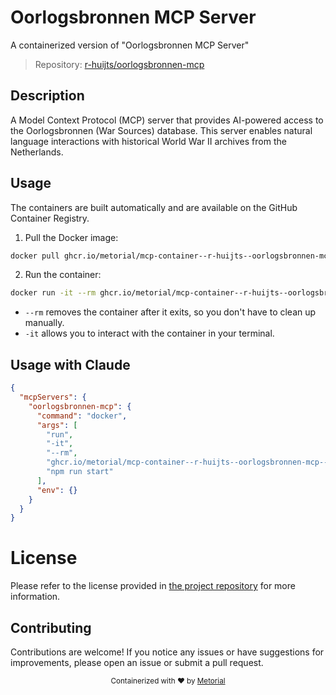 
# Oorlogsbronnen MCP Server

A containerized version of "Oorlogsbronnen MCP Server"

> Repository: [r-huijts/oorlogsbronnen-mcp](https://github.com/r-huijts/oorlogsbronnen-mcp)

## Description

A Model Context Protocol (MCP) server that provides AI-powered access to the Oorlogsbronnen (War Sources) database. This server enables natural language interactions with historical World War II archives from the Netherlands.


## Usage

The containers are built automatically and are available on the GitHub Container Registry.

1. Pull the Docker image:

```bash
docker pull ghcr.io/metorial/mcp-container--r-huijts--oorlogsbronnen-mcp--oorlogsbronnen-mcp
```

2. Run the container:

```bash
docker run -it --rm ghcr.io/metorial/mcp-container--r-huijts--oorlogsbronnen-mcp--oorlogsbronnen-mcp 
```

- `--rm` removes the container after it exits, so you don't have to clean up manually.
- `-it` allows you to interact with the container in your terminal.



## Usage with Claude

```json
{
  "mcpServers": {
    "oorlogsbronnen-mcp": {
      "command": "docker",
      "args": [
        "run",
        "-it",
        "--rm",
        "ghcr.io/metorial/mcp-container--r-huijts--oorlogsbronnen-mcp--oorlogsbronnen-mcp",
        "npm run start"
      ],
      "env": {}
    }
  }
}
```

# License

Please refer to the license provided in [the project repository](https://github.com/r-huijts/oorlogsbronnen-mcp) for more information.

## Contributing

Contributions are welcome! If you notice any issues or have suggestions for improvements, please open an issue or submit a pull request.

<div align="center">
  <sub>Containerized with ❤️ by <a href="https://metorial.com">Metorial</a></sub>
</div>
  
